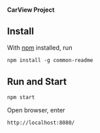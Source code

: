 <h4>CarView Project</h4>

## Install

With [npm](https://npmjs.org/) installed, run

```shell
npm install -g common-readme
```

## Run and Start

```shell
npm start
```

Open browser, enter

```shell
http://localhost:8080/
```